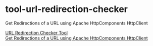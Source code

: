 tool-url-redirection-checker
============================

Get Redirections of a URL using Apache HttpComponents HttpClient

<a href="http://www.srccodes.com/tools/domain/url-redirection-checker">URL Redirection Checker Tool</a>
<br/>
<a href="http://www.srccodes.com/p/article/41/get-redirections-url-apache-httpcomponents-httpclient">Get Redirections of a URL using Apache HttpComponents HttpClient</a>
